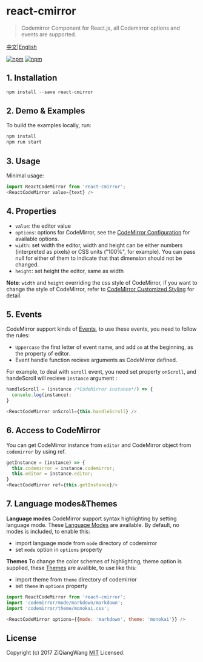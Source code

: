 # react-cmirror

> Codemirror Component for React.js, all Codemirror options and events are supported.

[中文](README_zh.md)|[English](README.md)

[![npm](https://img.shields.io/npm/v/react-cmirror.svg)](https://www.npmjs.com/package/react-cmirror)
[![npm](https://img.shields.io/npm/dm/react-cmirror.svg)](https://www.npmjs.com/package/react-cmirror)

## 1. Installation

```js
npm install --save react-cmirror
```

## 2. Demo & Examples

To build the examples locally, run:

```js
npm install
npm run start
```

## 3. Usage

Minimal usage:

```js
import ReactCodeMirror from 'react-cmirror';
<ReactCodeMirror value={text} />
```

## 4. Properties

- `value`:  the editor value
- `options`:  options for CodeMirror, see the [ CodeMirror Configuration](http://codemirror.net/doc/manual.html#config) for available options.
- `width`:  set width the editor, width and height can be either numbers (interpreted as pixels) or CSS units ("100%", for example). You can pass null for either of them to indicate that that dimension should not be changed.
- `height`:  set height the editor, same as width

**Note**: `width` and `height` overriding the css style of CodeMirror, if you want to change the style of CodeMirror, refer to [CodeMirror Customized Styling](http://codemirror.net/doc/manual.html#styling) for detail.

## 5. Events

CodeMirror support kinds of [Events](https://codemirror.net/doc/manual.html#events), to use these events, you need to follow the rules:

- `Uppercase` the first letter of event name, and add `on` at the beginning, as the property of editor.
- Event handle function recieve arguments as CodeMirror defined.

For example, to deal with `scroll` event, you need set property `onScroll`, and handeScroll will recieve `instance` argument :

```js
handleScroll = (instance /*CodeMirror instance*/) => {
  console.log(instance);
}

<ReactCodeMirror onScroll={this.handleScroll} />
```

## 6. Access to CodeMirror

You can get CodeMirror instance from `editor` and CodeMirror object from `codemirror` by using ref.

```js
getInstance = (instance) => {
  this.codemirror = instance.codemirror;
  this.editor = instance.editor;
}
<ReactCodeMirror ref={this.getInstance}/>
```

## 7. Language modes&Themes

**Language modes**
CodeMirror support syntax highlighting by setting language mode. These [Language Modes](https://codemirror.net/mode/) are available. By default, no modes is included, to enable this:

- import language mode from `mode` directory of codemirror
- set `mode` option  in `options` property

**Themes**
To change the color schemes of highlighting, theme option is supplied, these  [Themes](http://codemirror.net/demo/theme.html)  are avalible, to use like this:

- import theme from `theme` directory of codemirror
- set `theme` in `options` property

```js
import ReactCodeMirror from 'react-cmirror';
import 'codemirror/mode/markdown/markdown';
import 'codemirror/theme/monokai.css';

<ReactCodeMirror options={{mode: 'markdown', theme: 'monokai'}} />
```

## License

Copyright (c) 2017 ZiQiangWang [MIT](https://github.com/ZiQiangWang/react-cmirror/blob/master/LICENSE) Licensed.
